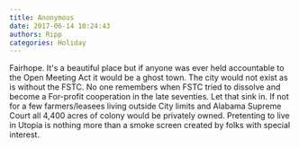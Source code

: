 ```yaml
---
title: Anonymous
date: 2017-06-14 10:24:43
authors: Ripp
categories: Holiday
---
```


 Fairhope. It's a beautiful place but if anyone was ever held accountable to the Open Meeting Act it would be a ghost town. The city would not exist as is without the FSTC. No one remembers when FSTC tried to dissolve and become a For-profit cooperation in the late seventies. Let that sink in. If not for a few farmers/leasees living outside City limits and Alabama Supreme Court all 4,400 acres of colony would be privately owned. Pretenting to live in Utopia is nothing more than a smoke screen created by folks with special interest.